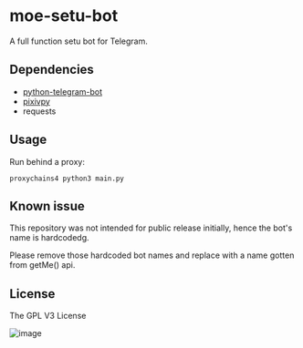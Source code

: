 # moe-setu-bot
A full function setu bot for Telegram.

## Dependencies
* [python-telegram-bot](https://github.com/python-telegram-bot/python-telegram-bot)
* [pixivpy](https://github.com/upbit/pixivpy)
* requests

## Usage
Run behind a proxy:

`proxychains4 python3 main.py`

## Known issue
This repository was not intended for public release initially, hence the bot's name is hardcodedg. 

Please remove those hardcoded bot names and replace with a name gotten from getMe() api.

## License
The GPL V3 License

![image](http://www.gnu.org/graphics/gplv3-127x51.png)

